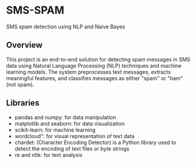 # SMS-SPAM
SMS spam detection using NLP and Naive Bayes 

## Overview
This project is an end-to-end solution for detecting spam messages in SMS data using Natural Language Processing (NLP) techniques and machine learning models. The system preprocesses text messages, extracts meaningful features, and classifies messages as either "spam" or "ham" (not spam).

## Libraries
- pandas and numpy: for data manipulation
- matplotlib and seaborn: for data visualization
- scikit-learn: for machine learning
- wordcloud": for visual representation of text data
- chardet:  (Character Encoding Detector) is a Python library used to detect the encoding of text files or byte strings
- re and nltk: for text analysis
